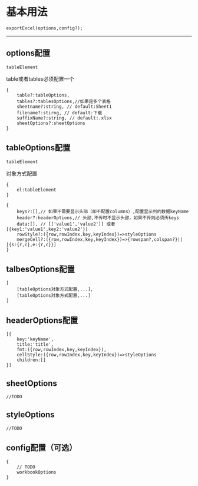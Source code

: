 # 基本用法
```
exportExcel(options,config?);
```
---
## options配置
```
tableElement
```
table或者tables必须配置一个
```
{
    table?:tableOptions,
    tables?:tablesOptions,//如果是多个表格
    sheetname?:string, // default:Sheet1
    filename?:stirng, // default:下载
    suffixName?:string, // default:.xlsx
    sheetOptions?:sheetOptions
}
```
## tableOptions配置
```
tableElement
```
对象方式配置
```
{
    el:tableElement
}
```
```
{
    keys?:[],// 如果不需要显示头部（即不配置columns）,配置显示列的数据keyName
    header?:headerOptions,// 头部,不传时不显示头部，如果不传则必须传keys
    data:[], // [['value1','value2']] 或者 [{key1:'value1',key2:'value2'}]
    rowStyle?:({row,rowIndex,key,keyIndex})=>styleOptions
    mergeCell?:({row,rowIndex,key,keyIndex})=>{rowspan?,colspan?}||[{s:{r,c},e:{r,c}}]
}
```
## talbesOptions配置
```
[
    [tableOptions对象方式配置,...],
    [tableOptions对象方式配置,...]
]
```
## headerOptions配置
```
[{
    key:'keyName',
    title:'title',
    fmt:({row,rowIndex,key,keyIndex}),
    cellStyle:({row,rowIndex,key,keyIndex})=>styleOptions
    children:[]
}]
```
## sheetOptions
```
//TODO
```
## styleOptions
```
//TODO
```
## config配置（可选）
```
{
    // TODO
    workbookOptions
}
```
